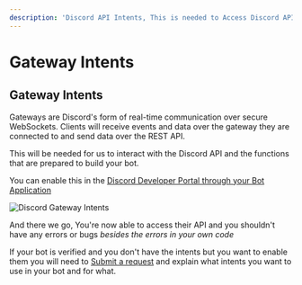 ```yaml
---
description: 'Discord API Intents, This is needed to Access Discord API'
---
```


# Gateway Intents

## Gateway Intents

Gateways are Discord's form of real-time communication over secure WebSockets. Clients will receive events and data over the gateway they are connected to and send data over the REST API.  
  
This will be needed for us to interact with the Discord API and the functions that are prepared to build your bot.  
  
You can enable this in the [Discord Developer Portal through your Bot Application](https://discord.com/developers/applications)

![Discord Gateway Intents](../../.gitbook/assets/screenshot_820.png)

And there we go, You're now able to access their API and you shouldn't have any errors or bugs _besides the errors in your own code_

If your bot is verified and you don't have the intents but you want to enable them you will need to [Submit a request](https://support.discord.com/hc/en-us/requests/new?ticket_form_id=360005592534) and explain what intents you want to use in your bot and for what.

